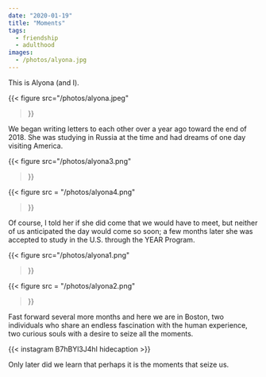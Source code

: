 ```yaml
---
date: "2020-01-19"
title: "Moments"
tags:
  - friendship
  - adulthood
images:
  - /photos/alyona.jpg
---
```


This is Alyona (and I).

{{< figure src="/photos/alyona.jpeg"
>}}

We began writing letters to each other over a year ago toward the end of 2018. She was studying in Russia at the time and had dreams of one day visiting America. 

{{< figure src="/photos/alyona3.png" 
>}}

{{< figure src = "/photos/alyona4.png"
>}}

Of course, I told her if she did come that we would have to meet, but neither of us anticipated the day would come so soon; a few months later she was accepted to study in the U.S. through the YEAR Program. 

{{< figure src="/photos/alyona1.png" 
>}}

{{< figure src = "/photos/alyona2.png"
>}}

Fast forward several more months and here we are in Boston, two individuals who share an endless fascination with the human experience, two curious souls with a desire to seize all the moments.

{{< instagram B7hBYl3J4hI hidecaption >}}

Only later did we learn that perhaps it is the moments that seize us.